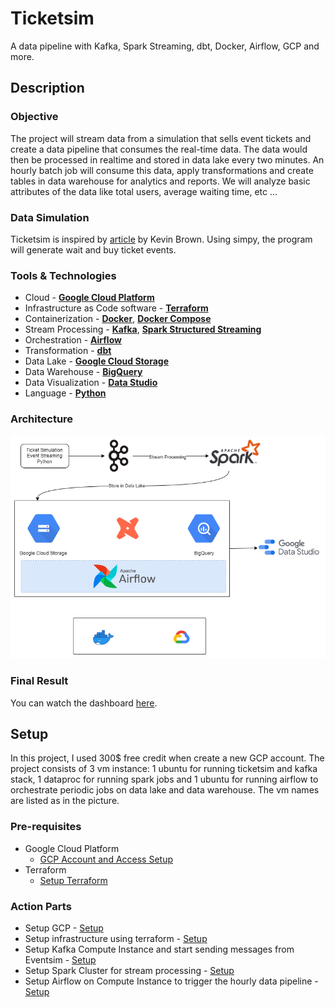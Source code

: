 # Ticketsim
A data pipeline with Kafka, Spark Streaming, dbt, Docker, Airflow, GCP and more.

## Description

### Objective

The project will stream data from a simulation that sells event tickets and create a data pipeline that consumes the real-time data. The data would then be processed in realtime and stored in data lake every two minutes. An hourly batch job will consume this data, apply transformations and create tables in data warehouse for analytics and reports. We will analyze basic attributes of the data like total users, average waiting time, etc ...

### Data Simulation

Ticketsim is inspired by [article](https://towardsdatascience.com/simulating-real-life-events-in-python-with-simpy-619ffcdbf81f) by Kevin Brown. Using simpy, the program will generate wait and buy ticket events.

### Tools & Technologies

- Cloud - [**Google Cloud Platform**](https://cloud.google.com)
- Infrastructure as Code software - [**Terraform**](https://www.terraform.io)
- Containerization - [**Docker**](https://www.docker.com), [**Docker Compose**](https://docs.docker.com/compose/)
- Stream Processing - [**Kafka**](https://kafka.apache.org), [**Spark Structured Streaming**](https://spark.apache.org/docs/latest/structured-streaming-programming-guide.html)
- Orchestration - [**Airflow**](https://airflow.apache.org)
- Transformation - [**dbt**](https://www.getdbt.com)
- Data Lake - [**Google Cloud Storage**](https://cloud.google.com/storage)
- Data Warehouse - [**BigQuery**](https://cloud.google.com/bigquery)
- Data Visualization - [**Data Studio**](https://datastudio.google.com/overview)
- Language - [**Python**](https://www.python.org)

### Architecture

![ticketsim-architecture](images/architecture.png)

### Final Result

You can watch the dashboard [here](https://datastudio.google.com/reporting/34d7baf7-507a-43fc-b678-bc0e8456e05b).

## Setup

In this project, I used 300$ free credit when create a new GCP account. The project consists of 3 vm instance: 1 ubuntu for running ticketsim and kafka stack, 1 dataproc for running spark jobs and 1 ubuntu for running airflow to orchestrate periodic jobs on data lake and data warehouse. The vm names are listed as in the picture.

### Pre-requisites

- Google Cloud Platform
  - [GCP Account and Access Setup](setup/gcp.md)
- Terraform
  - [Setup Terraform](https://developer.hashicorp.com/terraform/downloads)

### Action Parts

- Setup GCP - [Setup](scripts/gcp.md)
- Setup infrastructure using terraform - [Setup](terraform/README.md)
- Setup Kafka Compute Instance and start sending messages from Eventsim - [Setup](kafka/README.md)
- Setup Spark Cluster for stream processing - [Setup](spark/README.md)
- Setup Airflow on Compute Instance to trigger the hourly data pipeline - [Setup](af/README.md)
